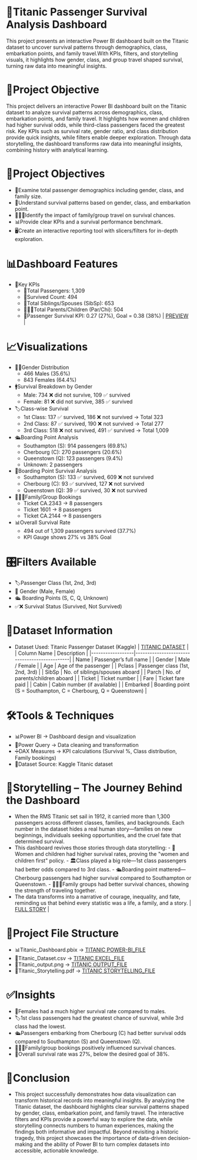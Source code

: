 # 🚢Titanic Passenger Survival Analysis Dashboard
This project presents an interactive Power BI dashboard built on the Titanic dataset to uncover survival patterns through demographics, class, embarkation points,
and family travel.With KPIs, filters, and storytelling visuals, it highlights how gender, class, and group travel shaped survival, turning raw data into meaningful 
insights.

# 📌Project Objective 
This project delivers an interactive Power BI dashboard built on the Titanic dataset to analyze survival patterns across demographics, class, embarkation points, and 
family travel. It highlights how women and children had higher survival odds, while third-class passengers faced the greatest risk. Key KPIs such as survival rate, 
gender ratio, and class distribution provide quick insights, while filters enable deeper exploration. Through data storytelling, the dashboard transforms raw data 
into meaningful insights, combining history with analytical learning.

# 🎯Project Objectives
  - 👥Examine total passenger demographics including gender, class, and family size.
  - 🧭Understand survival patterns based on gender, class, and embarkation point. 
  - 👨‍👩‍👧Identify the impact of family/group travel on survival chances.
  - 📊Provide clear KPIs and a survival performance benchmark.
  - 🖥️Create an interactive reporting tool with slicers/filters for in-depth exploration.

# 📊Dashboard Features
  - 🔑Key KPIs
       - 👥Total Passengers: 1,309
       - 💚Survived Count: 494
       - 👫Total Siblings/Spouses (SibSp): 653
       - 👨‍👩‍👧Total Parents/Children (Par/Chi): 504
       - 🎯Passenger Survival KPI: 0.27 (27%), Goal = 0.38 (38%)
       | <a href = "https://github.com/SathishRamachandran1975/-Titanic-Passenger-Survival-Analysis-Dashboard-/blob/main/Titanic_output.png">PREVIEW</a> | 

# 📈Visualizations
  - 👩‍🦰Gender Distribution
       - 466 Males (35.6%)
       - 843 Females (64.4%)
  - 🚹Survival Breakdown by Gender
       - Male: 734 ❌ did not survive, 109 ✅ survived
       - Female: 81 ❌ did not survive, 385 ✅ survived
  - 🏷️Class-wise Survival
       - 1st Class: 137 ✅ survived, 186 ❌ not survived → Total 323
       - 2nd Class: 87 ✅ survived, 190 ❌ not survived → Total 277
       - 3rd Class: 518 ❌ not survived, 491 ✅ survived → Total 1,009
  - 🛳️Boarding Point Analysis
       - Southampton (S): 914 passengers (69.8%)
       - Cherbourg (C): 270 passengers (20.6%)
       - Queenstown (Q): 123 passengers (9.4%)
       - Unknown: 2 passengers
  - 📍Boarding Point Survival Analysis
       - Southampton (S): 133 ✅ survived, 609 ❌ not survived
       - Cherbourg (C): 93 ✅ survived, 127 ❌ not survived
       - Queenstown (Q): 39 ✅ survived, 30 ❌ not survived
  - 👨‍👩‍👧Family/Group Bookings
       - Ticket CA.2343 → 8 passengers
       - Ticket 1601 → 8 passengers
       - Ticket CA.2144 → 8 passengers
  - 📊Overall Survival Rate
       - 494 out of 1,309 passengers survived (37.7%)
       - KPI Gauge shows 27% vs 38% Goal
   
# 🎛️Filters Available
  - 🏷️Passenger Class (1st, 2nd, 3rd)
  - 👥 Gender (Male, Female)
  - 🛳️ Boarding Points (S, C, Q, Unknown)
  - ✅❌ Survival Status (Survived, Not Survived)

# 📂Dataset Information
  - Dataset Used: Titanic Passenger Dataset (Kaggle)
  | <a href ="https://github.com/SathishRamachandran1975/-Titanic-Passenger-Survival-Analysis-Dashboard-/blob/main/CLEANED_TITANIC.csv">TITANIC DATASET</a> |
| Column Name      | Description                                  |
|------------------|----------------------------------------------|
| Name             | Passenger’s full name                        |
| Gender           | Male / Female                                |
| Age              | Age of the passenger                         |
| Pclass           | Passenger class (1st, 2nd, 3rd)              |
| SibSp            | No. of siblings/spouses aboard               |
| Parch            | No. of parents/children aboard               |
| Ticket           | Ticket number                                |
| Fare             | Ticket fare paid                             |
| Cabin            | Cabin number (if available)                  |
| Embarked         | Boarding point (S = Southampton, C = Cherbourg, Q = Queenstown) |

# 🛠️Tools & Techniques
   - 📊Power BI → Dashboard design and visualization
   - 🧹Power Query → Data cleaning and transformation
   - ➗DAX Measures → KPI calculations (Survival %, Class distribution, Family bookings)
   - 📂Dataset Source: Kaggle Titanic dataset

# 📖Storytelling – The Journey Behind the Dashboard
   - When the RMS Titanic set sail in 1912, it carried more than 1,300 passengers across different classes, families, and backgrounds.
     Each number in the dataset hides a real human story—families on new beginnings, individuals seeking opportunities, and the cruel
     fate that determined survival.
   - This dashboard revives those stories through data storytelling:
          - 👩Women and children had higher survival rates, proving the "women and children first" policy.
          - 🏛️Class played a big role—1st class passengers had better odds compared to 3rd class.
          - 🛳️Boarding point mattered—Cherbourg passengers had higher survival compared to Southampton or Queenstown.
          - 👨‍👩‍👦Family groups had better survival chances, showing the strength of traveling together.
   - The data transforms into a narrative of courage, inequality, and fate, reminding us that behind every statistic was a life, a family, and a story.
   | <a href = "https://github.com/SathishRamachandran1975/-Titanic-Passenger-Survival-Analysis-Dashboard-/blob/main/Titanic_Storytelling.pdf">FULL STORY</a> |

# 📁Project File Structure
   - 📊Titanic_Dashboard.pbix → <a href ="https://github.com/SathishRamachandran1975/-Titanic-Passenger-Survival-Analysis-Dashboard-/blob/main/Titanic_Project.pbix">TITANIC POWER-BI_FILE</a>
   - 📂Titanic_Dataset.csv → <a href ="https://github.com/SathishRamachandran1975/-Titanic-Passenger-Survival-Analysis-Dashboard-/blob/main/CLEANED_TITANIC.csv">TITANIC EXCEL_FILE</a>
   - 📝Titanic_output.png →  <a href = "https://github.com/SathishRamachandran1975/-Titanic-Passenger-Survival-Analysis-Dashboard-/blob/main/Titanic_output.png">TITANIC OUTPUT_FILE</a>
   - 📝Titanic_Storytelling.pdf → <a href = "https://github.com/SathishRamachandran1975/-Titanic-Passenger-Survival-Analysis-Dashboard-/blob/main/Titanic_Storytelling.pdf">TITANIC STORYTELLING_FILE</a>

# ✅Insights
  - 👩Females had a much higher survival rate compared to males.
  - 🏷️1st class passengers had the greatest chance of survival, while 3rd class had the lowest.
  - 🛳️Passengers embarking from Cherbourg (C) had better survival odds compared to Southampton (S) and Queenstown (Q).
  - 👨‍👩‍👧Family/group bookings positively influenced survival chances.
  - 🎯Overall survival rate was 27%, below the desired goal of 38%.

# 📝Conclusion
  - This project successfully demonstrates how data visualization can transform historical records into meaningful insights. By analyzing the Titanic dataset, the dashboard
    highlights clear survival patterns shaped by gender, class, embarkation point, and family travel. The interactive filters and KPIs provide a powerful way to explore the
    data, while storytelling connects numbers to human experiences, making the findings both informative and impactful. Beyond revisiting a historic tragedy, this project
    showcases the importance of data-driven decision-making and the ability of Power BI to turn complex datasets into accessible, actionable knowledge.
